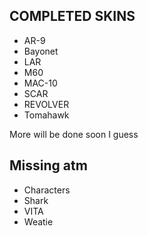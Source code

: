 ## COMPLETED SKINS
- AR-9
- Bayonet
- LAR
- M60
- MAC-10
- SCAR
- REVOLVER
- Tomahawk

More will be done soon I guess

## Missing atm
- Characters
- Shark
- VITA
- Weatie
